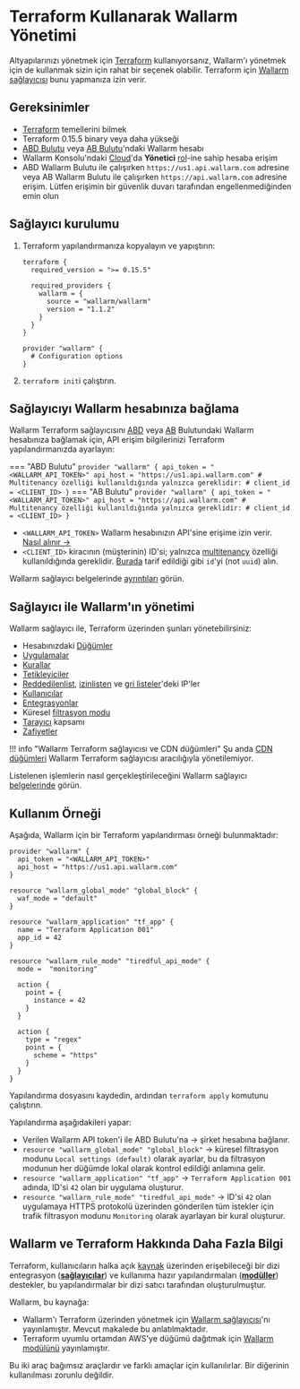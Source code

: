 # Terraform Kullanarak Wallarm Yönetimi

Altyapılarınızı yönetmek için [Terraform](https://www.terraform.io/) kullanıyorsanız, Wallarm'ı yönetmek için de kullanmak sizin için rahat bir seçenek olabilir. Terraform için [Wallarm sağlayıcısı](https://registry.terraform.io/providers/wallarm/wallarm/latest/docs) bunu yapmanıza izin verir.

## Gereksinimler

* [Terraform](https://www.terraform.io/) temellerini bilmek
* Terraform 0.15.5 binary veya daha yükseği
* [ABD Bulutu](https://us1.my.wallarm.com/) veya [AB Bulutu](https://my.wallarm.com/)'ndaki Wallarm hesabı
* Wallarm Konsolu'ndaki [Cloud](../../about-wallarm/overview.md#cloud)'da **Yönetici**  [rol](../../user-guides/settings/users.md#user-roles)-ine sahip hesaba erişim
* ABD Wallarm Bulutu ile çalışırken `https://us1.api.wallarm.com` adresine veya AB Wallarm Bulutu ile çalışırken `https://api.wallarm.com` adresine erişim.  Lütfen erişimin bir güvenlik duvarı tarafından engellenmediğinden emin olun

## Sağlayıcı kurulumu

1. Terraform yapılandırmanıza kopyalayın ve yapıştırın:

    ```
    terraform {
      required_version = ">= 0.15.5"

      required_providers {
        wallarm = {
          source = "wallarm/wallarm"
          version = "1.1.2"
        }
      }
    }

    provider "wallarm" {
      # Configuration options
    }
    ```

1. `terraform init`i çalıştırın.

## Sağlayıcıyı Wallarm hesabınıza bağlama

Wallarm Terraform sağlayıcısını [ABD](https://us1.my.wallarm.com/signup) veya [AB](https://my.wallarm.com/signup) Bulutundaki Wallarm hesabınıza bağlamak için, API erişim bilgilerinizi Terraform yapılandırmanızda ayarlayın:

=== "ABD Bulutu"
    ```
    provider "wallarm" {
      api_token = "<WALLARM_API_TOKEN>"
      api_host = "https://us1.api.wallarm.com"
      # Multitenancy özelliği kullanıldığında yalnızca gereklidir:
      # client_id = <CLIENT_ID>
    }
    ```
=== "AB Bulutu"
    ```
    provider "wallarm" {
      api_token = "<WALLARM_API_TOKEN>"
      api_host = "https://api.wallarm.com"
      # Multitenancy özelliği kullanıldığında yalnızca gereklidir:
      # client_id = <CLIENT_ID>
    }
    ```

* `<WALLARM_API_TOKEN>` Wallarm hesabınızın API'sine erişime izin verir. [Nasıl alınır →](../../user-guides/settings/api-tokens.md)
* `<CLIENT_ID>` kiracının (müşterinin) ID'si; yalnızca [multitenancy](../../installation/multi-tenant/overview.md) özelliği kullanıldığında gereklidir. [Burada](../../installation/multi-tenant/configure-accounts.md#step-3-create-the-tenant-via-the-wallarm-api) tarif edildiği gibi `id`'yi (not `uuid`) alın.

Wallarm sağlayıcı belgelerinde [ayrıntıları](https://registry.terraform.io/providers/wallarm/wallarm/latest/docs) görün.

## Sağlayıcı ile Wallarm'ın yönetimi

Wallarm sağlayıcı ile, Terraform üzerinden şunları yönetebilirsiniz:

* Hesabınızdaki [Düğümler](../../user-guides/nodes/nodes.md)
* [Uygulamalar](../../user-guides/settings/applications.md)
* [Kurallar](../../user-guides/rules/intro.md)
* [Tetikleyiciler](../../user-guides/triggers/triggers.md)
* [Reddedilenlist](../../user-guides/ip-lists/denylist.md), [izinlisten](../../user-guides/ip-lists/allowlist.md) ve [gri listeler](../../user-guides/ip-lists/graylist.md)'deki IP'ler
* [Kullanıcılar](../../user-guides/settings/users.md)
* [Entegrasyonlar](../../user-guides/settings/integrations/integrations-intro.md)
* Küresel [filtrasyon modu](../../admin-en/configure-wallarm-mode.md)
* [Tarayıcı](../../user-guides/scanner.md) kapsamı
* [Zafiyetler](../../user-guides/vulnerabilities.md)

!!! info "Wallarm Terraform sağlayıcısı ve CDN düğümleri"
    Şu anda [CDN düğümleri](../../user-guides/nodes/cdn-node.md) Wallarm Terraform sağlayıcısı aracılığıyla yönetilemiyor.

Listelenen işlemlerin nasıl gerçekleştirileceğini Wallarm sağlayıcı [belgelerinde](https://registry.terraform.io/providers/wallarm/wallarm/latest/docs) görün.

## Kullanım Örneği

Aşağıda, Wallarm için bir Terraform yapılandırması örneği bulunmaktadır:

```
provider "wallarm" {
  api_token = "<WALLARM_API_TOKEN>"
  api_host = "https://us1.api.wallarm.com"
}

resource "wallarm_global_mode" "global_block" {
  waf_mode = "default"
}

resource "wallarm_application" "tf_app" {
  name = "Terraform Application 001"
  app_id = 42
}

resource "wallarm_rule_mode" "tiredful_api_mode" {
  mode =  "monitoring"

  action {
    point = {
      instance = 42
    }
  }

  action {
    type = "regex"
    point = {
      scheme = "https"
    }
  }
}
```

Yapılandırma dosyasını kaydedin, ardından `terraform apply` komutunu çalıştırın.

Yapılandırma aşağıdakileri yapar:

* Verilen Wallarm API token'i ile ABD Bulutu'na → şirket hesabına bağlanır.
* `resource "wallarm_global_mode" "global_block"` → küresel filtrasyon modunu `Local settings (default)` olarak ayarlar, bu da filtrasyon modunun her düğümde lokal olarak kontrol edildiği anlamına gelir.
* `resource "wallarm_application" "tf_app"` → `Terraform Application 001` adında, ID'si `42` olan bir uygulama oluşturur.
* `resource "wallarm_rule_mode" "tiredful_api_mode"` → ID'si `42` olan uygulamaya HTTPS protokolü üzerinden gönderilen tüm istekler için trafik filtrasyon modunu `Monitoring` olarak ayarlayan bir kural oluşturur.

## Wallarm ve Terraform Hakkında Daha Fazla Bilgi

Terraform, kullanıcıların halka açık [kaynak](https://www.terraform.io/registry#navigating-the-registry) üzerinden erişebileceği bir dizi entegrasyon (**[sağlayıcılar](https://www.terraform.io/language/providers)**) ve kullanıma hazır yapılandırmaları (**[modüller](https://www.terraform.io/language/modules)**) destekler, bu yapılandırmalar bir dizi satıcı tarafından oluşturulmuştur.

Wallarm, bu kaynağa:

* Wallarm'ı Terraform üzerinden yönetmek için [Wallarm sağlayıcısı](https://registry.terraform.io/providers/wallarm/wallarm/latest/docs)'nı yayınlamıştır. Mevcut makalede bu anlatılmaktadır.
* Terraform uyumlu ortamdan AWS'ye düğümü dağıtmak için [Wallarm modülünü](../../installation/cloud-platforms/aws/terraform-module/overview.md) yayınlamıştır.

Bu iki araç bağımsız araçlardır ve farklı amaçlar için kullanılırlar. Bir diğerinin kullanılması zorunlu değildir.

